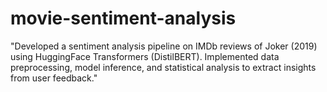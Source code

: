 # movie-sentiment-analysis
"Developed a sentiment analysis pipeline on IMDb reviews of Joker (2019) using HuggingFace Transformers (DistilBERT). Implemented data preprocessing, model inference, and statistical analysis to extract insights from user feedback."
